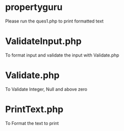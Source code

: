 propertyguru
============
Please run the ques1.php to print formatted text

ValidateInput.php
=================
To format input and validate the input with Validate.php

Validate.php
============
To Validate Integer, Null and above zero

PrintText.php
=============
To Format the text to print